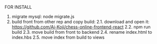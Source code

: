 FOR INSTALL

1. migrate mysql: node migrate.js
2. build front from other rep and copy build:
    2.1. download and open it: 
    https://github.com/Ai-Koji/chess-online-frontend-react
    2.2. npm run build
    2.3. move build from front to backend
    2.4. rename index.html to index.hbs
    2.5. move index from build to views